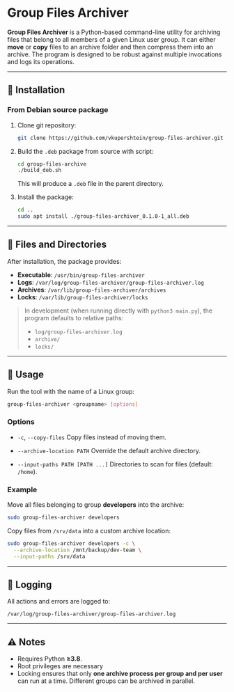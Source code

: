 # Group Files Archiver

**Group Files Archiver** is a Python-based command-line utility for archiving files that belong to all members of a given Linux user group.
It can either **move** or **copy** files to an archive folder and then compress them into an archive.
The program is designed to be robust against multiple invocations and logs its operations.

---

## 🔧 Installation

### From Debian source package

1. Clone git repository:

   ```bash
   git clone https://github.com/vkupershtein/group-files-archiver.git
   ```

2. Build the `.deb` package from source with script:

   ```bash
   cd group-files-archive
   ./build_deb.sh
   ```

   This will produce a `.deb` file in the parent directory.

3. Install the package:

   ```bash
   cd ..
   sudo apt install ./group-files-archiver_0.1.0-1_all.deb
   ```

---

## 📂 Files and Directories

After installation, the package provides:

* **Executable**: `/usr/bin/group-files-archiver`
* **Logs**: `/var/log/group-files-archiver/group-files-archiver.log`
* **Archives**: `/var/lib/group-files-archiver/archives`
* **Locks**: `/var/lib/group-files-archiver/locks`

> In development (when running directly with `python3 main.py`), the program defaults to relative paths:
>
> * `log/group-files-archiver.log`
> * `archive/`
> * `locks/`

---

## 🚀 Usage

Run the tool with the name of a Linux group:

```bash
group-files-archiver <groupname> [options]
```

### Options

* `-c`, `--copy-files`
  Copy files instead of moving them.

* `--archive-location PATH`
  Override the default archive directory.

* `--input-paths PATH [PATH ...]`
  Directories to scan for files (default: `/home`).

### Example

Move all files belonging to group **developers** into the archive:

```bash
sudo group-files-archiver developers
```

Copy files from `/srv/data` into a custom archive location:

```bash
sudo group-files-archiver developers -c \
  --archive-location /mnt/backup/dev-team \
  --input-paths /srv/data
```

---

## 📝 Logging

All actions and errors are logged to:

```
/var/log/group-files-archiver/group-files-archiver.log
```

---

## ⚠️ Notes

* Requires Python **≥3.8**.
* Root privileges are necessary
* Locking ensures that only **one archive process per group and per user** can run at a time. Different groups can be archived in parallel.
